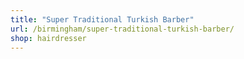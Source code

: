 ```yaml
---
title: "Super Traditional Turkish Barber"
url: /birmingham/super-traditional-turkish-barber/
shop: hairdresser
---
```

